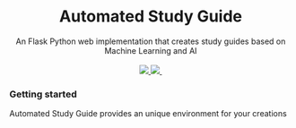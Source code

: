 <p align="center">
	<h1 align="center">Automated Study Guide</h1>
	<p align="center">
	An Flask Python web implementation that creates study guides based on Machine Learning and AI
		<br /><br />
		<a href="#">
			<img src="https://img.shields.io/github/languages/count/nickscamara/automatedstudyguide.svg" />
		</a>
		<a href="#">
			<img src="https://img.shields.io/github/last-commit/nickscamara/automatedstudyguide.svg" />
		</a>
		<img alt="" src="https://img.shields.io/github/issues/nickscamara/automatedstudyguide.svg">
	</p>
</p>

### Getting started
Automated Study Guide provides an unique environment for your creations
